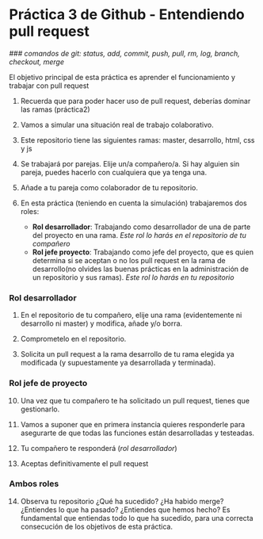 # Práctica 3 de Github - Entendiendo pull request
*### comandos de git: status, add, commit, push, pull, rm, log, branch, checkout, merge*

El objetivo principal de esta práctica es aprender el funcionamiento y trabajar con pull request

1. Recuerda que para poder hacer uso de pull request, deberías dominar las ramas (práctica2)
   
2. Vamos a simular una situación real de trabajo colaborativo.
   
3. Este repositorio tiene las siguientes ramas: master, desarrollo, html, css y js
   
4. Se trabajará por parejas. Elije un/a compañero/a. Si hay alguien sin pareja, puedes hacerlo con cualquiera que ya tenga una.
   
5. Añade a tu pareja como colaborador de tu repositorio.
   
6. En esta práctica (teniendo en cuenta la simulación) trabajaremos dos roles:
   - **Rol desarrollador**: Trabajando como desarrollador de una de parte del proyecto en una rama. *Este rol lo harás en el repositorio de tu compañero*
   - **Rol jefe proyecto**: Trabajando como jefe del proyecto, que es quien determina si se aceptan o no los pull request en la rama de desarrollo(no olvides las buenas prácticas en la administración de un repositorio y sus ramas). *Este rol lo harás en tu repositorio*

   
### Rol desarrollador

1. En el repositorio de tu compañero, elije una rama (evidentemente ni desarrollo ni master) y modifica, añade y/o borra.
   
2. Comprometelo en el repositorio.
   
3.  Solicita un pull request a la rama desarrollo de tu rama elegida ya modificada (y supuestamente ya desarrollada y terminada).
    
### Rol jefe de proyecto

10. Una vez que tu compañero te ha solicitado un pull request, tienes que gestionarlo.
    
11. Vamos a suponer que en primera instancia quieres responderle para asegurarte de que todas las funciones están desarrolladas y testeadas.
    
12. Tu compañero te responderá (*rol desarrollador*)
    
13. Aceptas definitivamente el pull request

### Ambos roles

14. Observa tu repositorio ¿Qué ha sucedido? ¿Ha habido merge? ¿Entiendes lo que ha pasado? ¿Entiendes que hemos hecho? Es fundamental que entiendas todo lo que ha sucedido, para una correcta consecución de los objetivos de esta práctica.